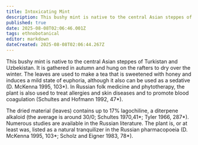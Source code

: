 ```yaml
---
title: Intoxicating Mint
description: This bushy mint is native to the central Asian steppes of Turkistan and Uzbekistan. It is gathered in autumn and hung on the rafters to dry over the winter.
published: true
date: 2025-08-08T02:06:46.001Z
tags: ethnobotanical
editor: markdown
dateCreated: 2025-08-08T02:06:44.267Z
---
```


This bushy mint is native to the central Asian steppes of Turkistan and Uzbekistan. It is gathered in autumn and hung on the rafters to dry over the winter. The leaves are used to make a tea that is sweetened with honey and induces a mild state of euphoria, although it also can be used as a sedative (D. McKenna 1995, 103*). In Russian folk medicine and phytotherapy, the plant is also used to treat allergies and skin diseases and to promote blood coagulation (Schultes and Hofmann 1992, 47*).

The dried material (leaves) contains up to 17% lagochiline, a diterpene alkaloid (the average is around 30/0; Schultes 1970,41*; Tyler 1966, 287*). Numerous studies are available in the Russian literature. The plant is, or at least was, listed as a natural tranquilizer in the Russian pharmacopoeia (D. McKenna 1995, 103*; Scholz and Eigner 1983, 78*).